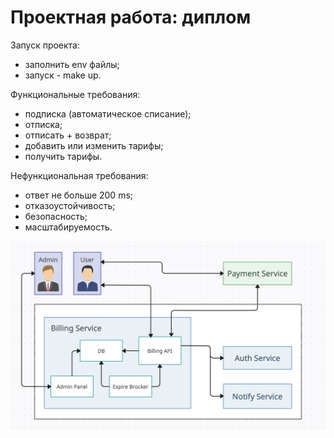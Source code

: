# Проектная работа: диплом

Запуск проекта:
- заполнить env файлы;
- запуск - make up.

Функциональные требования:
- подписка (автоматическое списание);
- отписка;
- отписать + возврат;
- добавить или изменить тарифы;
- получить тарифы.

Нефункциональная требования:
- ответ не больше 200 ms;
- отказоустойчивость;
- безопасность;
- масштабируемость.

![plot](./diagrams/as_to_be.png)
